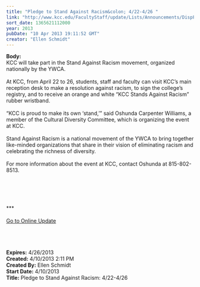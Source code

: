 ```yaml
---
title: "Pledge to Stand Against Racism&colon; 4/22-4/26 "
link: "http://www.kcc.edu/FacultyStaff/update/Lists/Announcements/DispForm.aspx?ID=1064"
sort_date: 1365621112000
year: 2013
pubDate: "10 Apr 2013 19:11:52 GMT"
creator: "Ellen Schmidt"
---
```


<div><b>Body:</b> <div class="ExternalClass13162C5657424576AD4DDBE1506F4088">
<div>
<div>KCC will take part in the Stand Against Racism movement, organized nationally by the YWCA.<br /> <br />At KCC, from April 22 to 26, students, staff and faculty can visit KCC’s main reception desk to make a resolution against racism, to sign the college’s registry, and to receive an orange and white “KCC Stands Against Racism” rubber wristband.<br /> <br />“KCC is proud to make its own ‘stand,’” said Oshunda Carpenter Williams, a member of the Cultural Diversity Committee, which is organizing the event at KCC. <br /> <br />Stand Against Racism is a national movement of the YWCA to bring together like-minded organizations that share in their vision of eliminating racism and celebrating the richness of diversity. <br /> <br />For more information about the event at KCC, contact Oshunda at 815-802-8513.</div>
<div> </div>
<div> </div>
<div> </div>
<div>
<div>
<div>
<div><br />
<div>
<div> </div>
<div>
<div>
<div>***</div>
<div> </div>
<div><a href="/FacultyStaff/update/Pages/dailyupdate.aspx">Go to Online Update</a></div>
<div> </div></div></div></div></div><br /></div></div></div>
<div> </div>
<div> </div></div></div></div>
<div><b>Expires:</b> 4/26/2013</div>
<div><b>Created:</b> 4/10/2013 2:11 PM</div>
<div><b>Created By:</b> Ellen Schmidt</div>
<div><b>Start Date:</b> 4/10/2013</div>
<div><b>Title:</b> Pledge to Stand Against Racism: 4/22-4/26 </div>

